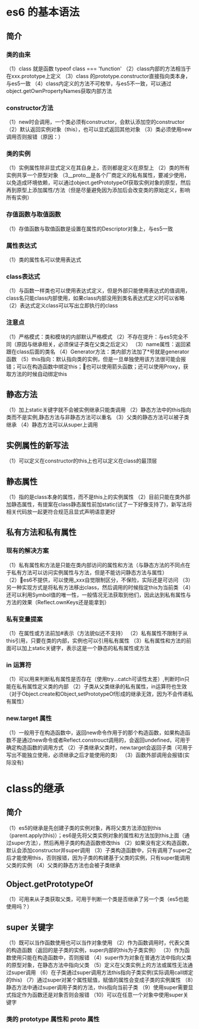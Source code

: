 # es6 的基本语法
## 简介
### 类的由来
（1）class 就是函数 typeof class === 'function'
（2）class内部的方法相当于在xxx.prototype上定义
（3）class 的prototype.constructor直接指向类本身，与es5一致
（4）class内定义的方法不可枚举，与es5不一致，可以通过object.getOwnPropertyNames获取内部方法
### constructor方法
（1）new时会调用，一个类必须有constructor，会默认添加空的constructor
（2）默认返回实例对象（this），也可以显式返回其他对象
（3）类必须使用new调用否则报错（原因：）
### 类的实例
（1）实例属性除非显式定义在其自身上，否则都是定义在原型上
（2）类的所有实例共享一个原型对象
（3__proto__是各个厂商定义的私有属性，要减少使用，以免造成环境依赖，可以通过object.getPrototypeOf获取实例对象的原型，然后再到原型上添加属性/方法（但是尽量避免因为添加后会改变类的原始定义，影响所有实例）
### 存值函数与取值函数
（1）存值函数与取值函数是设置在属性的Descriptor对象上，与es5一致
### 属性表达式
（1）类的属性名可以使用表达式
### class表达式
（1）与函数一样类也可以使用表达式定义，但是外部只能使用表达式的值调用，class名只能class内部使用，如果class内部没用到类名表达式定义时可以省略
（2）表达式定义class可以写出立即执行的class
### 注意点
（1）严格模式：类和模块的内部默认严格模式
（2）不存在提升：与es5完全不同（原因与继承相关，必须保证子类在父类之后定义）
（3）name属性：返回紧跟在class后面的类名
（4）Generator方法：类内部方法加了*号就是generator函数
（5）this指向：默认指向类的实例，但是一旦单独使用该方法很可能会报错；可以在构造函数中绑定this；也可以使用箭头函数；还可以使用Proxy，获取方法的时候自动绑定this

## 静态方法
（1）加上static关键字就不会被实例继承只能类调用
（2）静态方法中的this指向类而不是实例,静态方法与非静态方法可以重名
（3）父类的静态方法可以被子类继承
（4）静态方法可以从super上调用

## 实例属性的新写法
（1）可以定义在constructor的this上也可以定义在class的最顶层

## 静态属性
（1）指的是class本身的属性，而不是this上的实例属性
（2）目前只能在类外部加静态属性，有提案在class静态属性前加static(试了一下好像支持了)，新写法将相关代码放一起更符合规范且显式声明语意更好

## 私有方法和私有属性
### 现有的解决方案
（1）私有属性和方法是只能在类内部访问的属性和方法（与静态方法的不同点在于私有方法可以访问实例属性与方法，但是不能访问静态方法与属性）
（2）es6不提供，可以使用_xxx自觉限制区分，不保险，实际还是可访问
（3）另一种实现方式是将私有方法移出class，然后调用的时候指定this为当前类
（4）还可以利用Symbol值的唯一性，一般情况无法获取到他们，因此达到私有属性与方法的效果（Reflect.ownKeys还是能拿到）
### 私有变量提案
（1）在属性或方法前加#表示（方法貌似还不支持）
（2）私有属性不限制于从this引用，只要在类的内部，实例也可以引用私有属性
（3）私有属性和方法的前面可以加上static关键字，表示这是一个静态的私有属性或方法

### in 运算符
（1）可以用来判断私有属性是否存在（使用try...catch可读性太差）,判断时in只能在私有属性定义类的内部
（2）子类从父类继承的私有属性，in运算符也生效（对于Object.create和Object,setPrototypeOf形成的继承无效，因为不会传递私有属性）

### new.target 属性
（1）一般用于在构造函数中，返回new命令作用于的那个构造函数，如果构造函数不是通过new命令或者Reflect.constrouct调用的，会返回undefined，可用于确定构造函数的调用方式
（2）子类继承父类时，new.target会返回子类（可用于写出不能独立使用，必须继承之后才能使用的类）
（3）函数外部调用会报错(实际没有)

# class的继承
## 简介
（1）es5的继承是先创建子类的实例对象，再将父类方法添加到this（parent.apply(this)）；es6是先将父类实例对象的属性和方法加到this上面（通过super方法），然后再用子类的构造函数修改this
（2）如果没有定义构造函数，默认会添加constructor并super调用
（3）子类构造函数中，只有调用了super之后才能使用this，否则报错，因为子类的构建基于父类的实例，只有super能调用父类的实例
（4）父类的静态方法也会被子类继承
## Object.getPrototypeOf
（1）可用来从子类获取父类，可用于判断一个类是否继承了另一个类（es5也能使用吗？）
## super 关键字
（1）既可以当作函数使用也可以当作对象使用
（2）作为函数调用时，代表父类的构造函数（返回的是子类的实例，super内部的this为子类实例）
（3）作为函数使用只能在构造函数中，否则报错
（4）super作为对象在普通方法中指向父类的原型对象，在静态方法中指向父类
（5）定义在父类实例上的方法或属性无法通过super调用
（6）在子类通过super调用方法this指向子类实例(实际调用call绑定的this)
（7）通过super对某个属性赋值，赋值的属性会变成子类的实例属性
（8）静态方法中通过super调用子类的方法，this指向当前子类
（9）使用super需要显式指定作为函数还是对象否则会报错
（10）可以在任意一个对象中使用super关键字

### 类的 prototype 属性和 __proto__ 属性